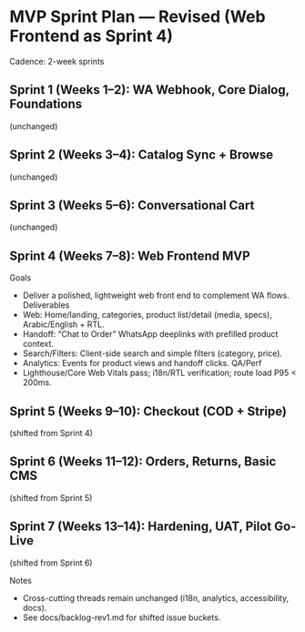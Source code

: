 # MVP Sprint Plan — Revised (Web Frontend as Sprint 4)

Cadence: 2-week sprints

## Sprint 1 (Weeks 1–2): WA Webhook, Core Dialog, Foundations
(unchanged)

## Sprint 2 (Weeks 3–4): Catalog Sync + Browse
(unchanged)

## Sprint 3 (Weeks 5–6): Conversational Cart
(unchanged)

## Sprint 4 (Weeks 7–8): Web Frontend MVP
Goals
- Deliver a polished, lightweight web front end to complement WA flows.
Deliverables
- Web: Home/landing, categories, product list/detail (media, specs), Arabic/English + RTL.
- Handoff: “Chat to Order” WhatsApp deeplinks with prefilled product context.
- Search/Filters: Client-side search and simple filters (category, price).
- Analytics: Events for product views and handoff clicks.
QA/Perf
- Lighthouse/Core Web Vitals pass; i18n/RTL verification; route load P95 < 200ms.

## Sprint 5 (Weeks 9–10): Checkout (COD + Stripe)
(shifted from Sprint 4)

## Sprint 6 (Weeks 11–12): Orders, Returns, Basic CMS
(shifted from Sprint 5)

## Sprint 7 (Weeks 13–14): Hardening, UAT, Pilot Go-Live
(shifted from Sprint 6)

Notes
- Cross-cutting threads remain unchanged (i18n, analytics, accessibility, docs).
- See docs/backlog-rev1.md for shifted issue buckets.
